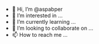 - 👋 Hi, I’m @aspabper
- 👀 I’m interested in ...
- 🌱 I’m currently learning ...
- 💞️ I’m looking to collaborate on ...
- 📫 How to reach me ...

<!---
aspabper/aspabper is a ✨ special ✨ repository because its `README.md` (this file) appears on your GitHub profile.
You can click the Preview link to take a look at your changes.
--->
